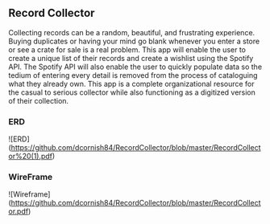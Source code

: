 
## Record Collector

Collecting records can be a random, beautiful, and frustrating experience.  Buying duplicates or having your mind go blank whenever you enter a store or see a crate for sale is a real problem. This app will enable the user to create a unique list of their records and create a wishlist using the Spotify API.  The Spotify API will also enable the user to quickly populate data so the tedium of entering every detail is removed from the process of cataloguing what they already own.  This app is a complete organizational resource for the casual to serious collector while also functioning as a digitized version of their collection.

### ERD
![ERD]
(https://github.com/dcornish84/RecordCollector/blob/master/RecordCollector%20(1).pdf)

### WireFrame
![Wireframe]
(https://github.com/dcornish84/RecordCollector/blob/master/RecordCollector.pdf)

